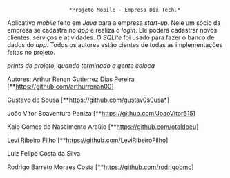                         *Projeto Mobile - Empresa Dix Tech.*

Aplicativo _mobile_ feito em _Java_ para a empresa _start-up_. Nele um sócio da empresa se cadastra no _app_ e realiza o _login_. Ele poderá cadastrar novos clientes, serviços e atividades.
O _SQLite_ foi usado para fazer o banco de dados do _app_. 
Todos os autores estão cientes de todas as implementações feitas no projeto.

*prints do projeto, quando terminado a gente coloca*

Autores:
Arthur Renan Gutierrez Dias Pereira [**https://github.com/arthurrenan00]

Gustavo de Sousa [**https://github.com/gustav0s0usa*]

João Vítor Boaventura Peniza [**https://github.com/JoaoVitor615]

Kaio Gomes do Nascimento Araújo [**https://github.com/otaldoeu]

Levi Ribeiro Filho [**https://github.com/LeviRibeiroFilho]

Luiz Felipe Costa da Silva

Rodrigo Barreto Moraes Costa [**https://github.com/rodrigobmc]
